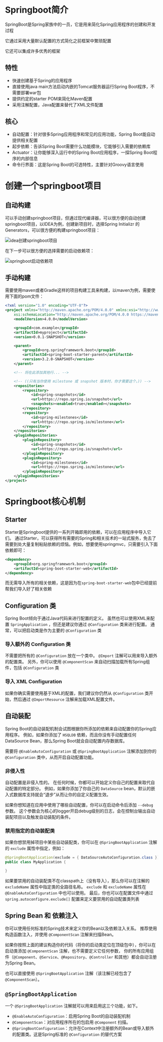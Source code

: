 # Springboot简介

SpringBoot是Spring家族中的一员，它是用来简化Spring应用程序的创建和开发过程

它通过采用大量默认配置的方式简化之前框架中繁琐配置

它还可以集成许多优秀的框架

## 特性

* 快速创建基于Spring的应用程序
* 直接使用java main方法启动内嵌的Tomcat服务器运行Spring Boot程序，不需要部署war包
* 提供约定的starter POM来简化Maven配置
* 采用注解配置，Java配置来替代了XML文件配置

## 核心

* 自动配置：针对很多Spring应用程序和常见的应用功能，Spring Boot能自动提供相关配置
* 起步依赖：告诉Spring Boot需要什么功能模块，它能够引入需要的依赖库
* Actuator：让你能够深入运行中的Spring Boot应用程序，一探Spring Boot程序的内部信息
* 命令行界面：这是Spring Boot的可选特性，主要针对Groovy语言使用

# 创建一个springboot项目

## 自动构建

可以手动创建springboot项目，但通过现代编译器，可以很方便的自动创建springboot项目，以IDEA为例，创建新项目时，选择Spring Initializr 的Generators，可以很方便的构建springboot项目：

![idea创建springboot项目](https://gitee.com/wangziming707/note-pic/raw/master/img/idea%E5%88%9B%E5%BB%BAspringboot%E9%A1%B9%E7%9B%AE.png)

在下一步可以很方便的选择需要的启动依赖项：

![springboot启动依赖项](https://gitee.com/wangziming707/note-pic/raw/master/img/springboot%E5%90%AF%E5%8A%A8%E4%BE%9D%E8%B5%96%E9%A1%B9.png)



## 手动构建

需要使用maven或者Gradle这样的项目构建工具来构建，以maven为例，需要使用下面的pom文件：

~~~xml
<?xml version="1.0" encoding="UTF-8"?>
<project xmlns="http://maven.apache.org/POM/4.0.0" xmlns:xsi="http://www.w3.org/2001/XMLSchema-instance"
    xsi:schemaLocation="http://maven.apache.org/POM/4.0.0 https://maven.apache.org/xsd/maven-4.0.0.xsd">
    <modelVersion>4.0.0</modelVersion>

    <groupId>com.example</groupId>
    <artifactId>myproject</artifactId>
    <version>0.0.1-SNAPSHOT</version>

    <parent>
        <groupId>org.springframework.boot</groupId>
        <artifactId>spring-boot-starter-parent</artifactId>
        <version>3.2.0-SNAPSHOT</version>
    </parent>

    <!-- 将在此添加其他行... -->

    <!-- ((只有当你使用 milestone 或 snapshot 版本时，你才需要这个。)) -->
    <repositories>
        <repository>
            <id>spring-snapshots</id>
            <url>https://repo.spring.io/snapshot</url>
            <snapshots><enabled>true</enabled></snapshots>
        </repository>
        <repository>
            <id>spring-milestones</id>
            <url>https://repo.spring.io/milestone</url>
        </repository>
    </repositories>
    <pluginRepositories>
        <pluginRepository>
            <id>spring-snapshots</id>
            <url>https://repo.spring.io/snapshot</url>
        </pluginRepository>
        <pluginRepository>
            <id>spring-milestones</id>
            <url>https://repo.spring.io/milestone</url>
        </pluginRepository>
    </pluginRepositories>
</project>
~~~

# Springboot核心机制

## Starter

Starter是Springboot提供的一系列开箱即用的依赖，可以在应用程序中导入它们。 通过Starter，可以获得所有需要的Spring和相关技术的一站式服务，免去了需要到处大量复制粘贴依赖的烦恼。例如，想要使用springmvc，只需要引入下面依赖即可：

~~~xml
<dependency>
    <groupId>org.springframework.boot</groupId>
    <artifactId>spring-boot-starter-web</artifactId>
</dependency>
~~~

而无需导入所有的相关依赖，这是因为在`spring-boot-starter-web`包中已经提前帮我们导入好了相关依赖

## Configuration 类

Spring Boot倾向于通过Java代码来进行配置的定义。 虽然也可以使用XML来配置 `SpringApplication` ，但还是建议你通过 `@Configuration` 类来进行配置。 通常，可以把启动类是作为主要的 `@Configuration` 类

### 导入额外的 Configuration 类

不需要把所有的 `@Configuration` 放在一个类中。 `@Import` 注解可以用来导入额外的配置类。 另外，你可以使用 `@ComponentScan` 来自动扫描加载所有Spring组件，包括 `@Configuration` 类

### 导入 XML Configuration

如果你确实需要使用基于XML的配置，我们建议你仍然从 `@Configuration` 类开始，然后通过 `@ImportResource` 注解来加载XML配置文件。

## 自动装配

Spring Boot的自动装配机制会试图根据你所添加的依赖来自动配置你的Spring应用程序。 例如，如果你添加了 `HSQLDB` 依赖，而且你没有手动配置任何DataSource Bean，那么Spring Boot就会自动配置内存数据库。

需要将 `@EnableAutoConfiguration` 或 `@SpringBootApplication` 注解添加到你的 `@Configuration` 类中，从而开启自动配置功能。

### 非侵入性

自动配置是非侵入性的。 在任何时候，你都可以开始定义你自己的配置来取代自动配置的特定部分。 例如，如果你添加了你自己的 `DataSource` bean，默认的嵌入式数据库支持就会“退步”从而让你的自定义配置生效。

如果你想知道在应用中使用了哪些自动配置，你可以在启动命令后添加 `--debug` 参数。 这个参数会为核心的logger开启debug级别的日志，会在控制台输出自动装配项目以及触发自动装配的条件。

### 禁用指定的自动装配类

如果你想禁用掉项目中某些自动装配类，你可以在 `@SpringBootApplication` 注解的 `exclude` 属性中指定，例如：

~~~java
@SpringBootApplication(exclude = { DataSourceAutoConfiguration.class })
public class MyApplication {

}
~~~

如果要禁用的自动装配类不在classpath上（没有导入），那么你可以在注解的 `excludeName` 属性中指定类的全路径名称。 `exclude` 和 `excludeName` 属性在 `@EnableAutoConfiguration` 中也可以使用。 最后，你也可以在配置文件中通过 `spring.autoconfigure.exclude[]` 配置来定义要禁用的自动配置类列表

## Spring Bean 和 依赖注入

你可以使用任何标准的Spring技术来定义你的Bean以及依赖注入关系。 推荐使用构造函数注入，并使用 `@ComponentScan` 注解来扫描Bean。

如果你按照上面的建议构造你的代码（将你的启动类定位在顶级包中），你可以在启动类添加 `@ComponentScan` 注解，也不需要定义它任何参数， 你的所有应用组件（`@Component`、`@Service`、`@Repository`、`@Controller` 和其他）都会自动注册为Spring Bean。

也可以直接使用 `@SpringBootApplication` 注解（该注解已经包含了 `@ComponentScan`）。

## `@SpringBootApplication`

一个 `@SpringBootApplication` 注解就可以用来启用这三个功能，如下。

- `@EnableAutoConfiguration`：启用Spring Boot的自动装配机制
- `@ComponentScan`：对应用程序所在的包启用 `@Component` 扫描。
- `@SpringBootConfiguration`：允许在Context中注册额外的Bean或导入额外的配置类。这是Spring标准的 `@Configuration` 的替代方案
